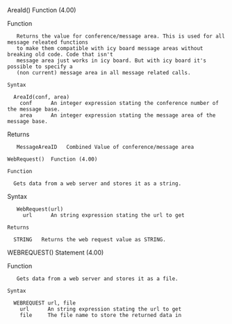 AreaId()  Function (4.00)

   Function
   ~~~~~~~~~~~~~~~~
      Returns the value for conference/message area. This is used for all message releated functions
      to make them compatible with icy board message areas without breaking old code. Code that isn't
      message area just works in icy board. But with icy board it's possible to specify a 
      (non current) message area in all message related calls.

   Syntax
   ~~~~~~~~~~~~~~~~
      AreaId(conf, area)
        conf      An integer expression stating the conference number of the message base.
        area      An integer expression stating the message area of the message base.
        
   Returns
   ~~~~~~~~~~~~~~~~
      MessageAreaID   Combined Value of conference/message area

WebRequest()  Function (4.00)

   Function
   ~~~~~~~~~~~~~~~~
      Gets data from a web server and stores it as a string.

   Syntax
   ~~~~~~~~~~~~~~~~
      WebRequest(url)
        url      An string expression stating the url to get
        
   Returns
   ~~~~~~~~~~~~~~~~
      STRING   Returns the web request value as STRING.


WEBREQUEST()  Statement (4.00)

   Function
   ~~~~~~~~~~~~~~~~
      Gets data from a web server and stores it as a file.

   Syntax
   ~~~~~~~~~~~~~~~~
      WEBREQUEST url, file
        url      An string expression stating the url to get
        file     The file name to store the returned data in
   